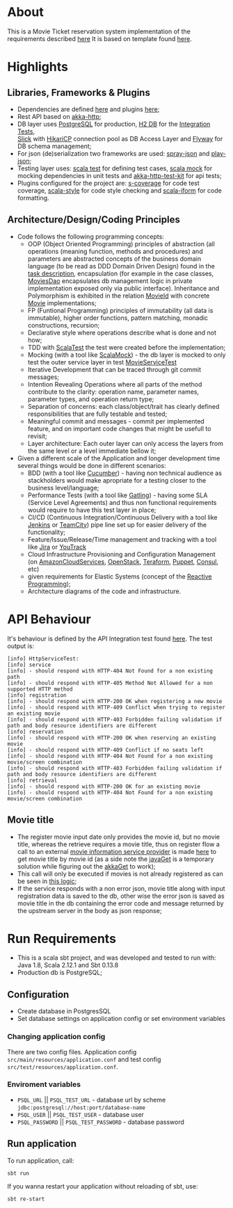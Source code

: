 # About
This is a Movie Ticket reservation system implementation of the requirements described [here](https://github.com/OlegEfrem/movies_rest_service/blob/master/Assignment.md)
It is based on template found [here](https://github.com/ArchDev/akka-http-rest). 

# Highlights
## Libraries, Frameworks & Plugins
* Dependencies are defined [here](https://github.com/OlegEfrem/movies_rest_service/blob/master/build.sbt) and 
plugins [here](https://github.com/OlegEfrem/movies_rest_service/blob/master/project/plugins.sbt);
* Rest API based on [akka-http](http://doc.akka.io/docs/akka-http/10.0.5/scala/http/introduction.html);
* DB layer uses [PostgreSQL](https://www.postgresql.org/) for production, [H2 DB](http://www.h2database.com/html/main.html) for the 
[Integration Tests](https://github.com/OlegEfrem/movies_rest_service/blob/master/src/test/scala/com/oef/movies/IntegrationSpec.scala),  
[Slick](http://slick.lightbend.com/) with [HikariCP](https://github.com/brettwooldridge/HikariCP) connection pool as DB Access Layer and
[Flyway](https://flywaydb.org/) for DB schema management;
* For json (de)serialization two frameworks are used: [spray-json](https://github.com/spray/spray-json) and [play-json](https://www.playframework.com/documentation/2.5.x/ScalaJson);
* Testing layer uses: [scala test](http://www.scalatest.org/) for defining test cases, [scala mock](http://scalamock.org/) for mocking dependencies in unit tests and 
[akka-http-test-kit](http://doc.akka.io/docs/akka-http/10.0.5/scala/http/routing-dsl/testkit.html) for api tests;
* Plugins configured for the project are: [s-coverage](https://github.com/scoverage/sbt-scoverage) for code test coverage, [scala-style](http://www.scalastyle.org/) for code style checking and
[scala-iform](https://github.com/scala-ide/scalariform) for code formatting.

## Architecture/Design/Coding Principles
* Code follows the following programming concepts: 
  * OOP (Object Oriented Programming) principles of abstraction (all operations (meaning function, methods and procedures) and parameters are abstracted concepts of the business domain language (to be read as DDD Domain Driven Design) 
  found in the [task description](https://github.com/OlegEfrem/movies_rest_service/blob/master/Assignment.md), encapsulation (for example in the case classes, 
  [MoviesDao](https://github.com/OlegEfrem/movies_rest_service/blob/master/src/main/scala/com/oef/movies/services/dao/Movies.scala) encapsulates db management logic in private implementation exposed only via public interface).
  Inheritance and Polymorphism is exhibited in the relation [MovieId](https://github.com/OlegEfrem/movies_rest_service/blob/master/src/main/scala/com/oef/movies/models/Movie.scala#L3) with 
  concrete [Movie](https://github.com/OlegEfrem/movies_rest_service/blob/master/src/main/scala/com/oef/movies/models/Movie.scala#L8) implementations;
  * FP (Funtional Programming) principles of immutability (all data is immutable), higher order functions, pattern matching, monadic constructions, recursion;
  * Declarative style where operations describe what is done and not how;
  * TDD with [ScalaTest](http://www.scalatest.org/) the test were created before the implementation;
  * Mocking (with a tool like [ScalaMock](http://scalamock.org/)) - the db layer is mocked to only test the outer service layer in
  test [MovieServiceTest](https://github.com/OlegEfrem/movies_rest_service/blob/master/src/test/scala/com/oef/movies/services/MovieServiceTest.scala#L54) 
  * Iterative Development that can be traced through git commit messages;
  * Intention Revealing Operations where all parts of the method contribute to the clarity: operation name, parameter names, parameter types, and operation return type;
  * Separation of concerns: each class/object/trait has clearly defined responsibilities that are fully testable and tested;
  * Meaningful commit and messages - commit per implemented feature, and on important code changes that might be usefull to revisit;
  * Layer architecture: Each outer layer can only access the layers from the same level or a level immediate bellow it; 
* Given a different scale of the Application and longer development time several things would be done in different scenarios: 
  * BDD (with a tool like [Cucumber](https://cucumber.io/)) - having non technical audience as stackholders would make apropriate for a testing closer to the business level/language;
  * Performance Tests (with a tool like [Gatling](http://gatling.io/#/)) - having some SLA (Service Level Agreements) and thus non functional requirements would require to have this test layer in place;
  * CI/CD (Continuous Integration/Continuous Delivery with a tool like [Jenkins](https://jenkins.io/) or [TeamCity](https://www.jetbrains.com/teamcity/)) pipe line set up for easier delivery of the functionality;
  * Feature/Issue/Release/Time management and tracking with a tool like [Jira](https://www.atlassian.com/software/jira) or [YouTrack](https://www.jetbrains.com/youtrack/)
  * Cloud Infrastructure Provisioning and Configuration Management (on [AmazonCloudServices](https://aws.amazon.com/), [OpenStack](https://www.openstack.org/), 
  [Teraform](https://www.terraform.io/), [Puppet](https://puppet.com/), [Consul](https://www.consul.io/), etc)
  * given requirements for Elastic Systems (concept of the [Reactive Programming](http://www.reactivemanifesto.org/));
  * Architecture diagrams of the code and infrastructure.

# API Behaviour
It's behaviour is defined by the API Integration test found [here](https://github.com/OlegEfrem/movies_rest_service/blob/master/src/test/scala/com/oef/movies/http/HttpServiceTest.scala).
The test output is: 
```aidl
[info] HttpServiceTest:
[info] service
[info] - should respond with HTTP-404 Not Found for a non existing path
[info] - should respond with HTTP-405 Method Not Allowed for a non supported HTTP method
[info] registration
[info] - should respond with HTTP-200 OK when registering a new movie
[info] - should respond with HTTP-409 Conflict when trying to register an existing movie
[info] - should respond with HTTP-403 Forbidden failing validation if path and body resource identifiers are different
[info] reservation
[info] - should respond with HTTP-200 OK when reserving an existing movie
[info] - should respond with HTTP-409 Conflict if no seats left
[info] - should respond with HTTP-404 Not Found for a non existing movie/screen combination
[info] - should respond with HTTP-403 Forbidden failing validation if path and body resource identifiers are different
[info] retrieval
[info] - should respond with HTTP-200 OK for an existing movie
[info] - should respond with HTTP-404 Not Found for a non existing movie/screen combination
```
## Movie title
* The register movie input date only provides the movie id, but no movie title, whereas the retrieve requires a movie title, thus on register flow a call to an external [movie information service provider](http://www.myapifilms.com/index.do)
is made [here](https://github.com/OlegEfrem/movies_rest_service/blob/master/src/main/scala/com/oef/movies/services/external/ImdbService.scala) to get movie title by movie id 
(as a side note the [javaGet](https://github.com/OlegEfrem/movies_rest_service/blob/master/src/main/scala/com/oef/movies/services/external/ImdbService.scala#L33) is a temporary solution while 
figuring out the [akkaGet](https://github.com/OlegEfrem/movies_rest_service/blob/master/src/main/scala/com/oef/movies/services/external/ImdbService.scala#L50) to work);
* This call will only be executed if movies is not already registered as can be seen in [this logic](https://github.com/OlegEfrem/movies_rest_service/blob/master/src/main/scala/com/oef/movies/services/MovieService.scala#L36);
* If the service responds with a non error json, movie title along with input registration data is saved to the db, other wise the error json is saved as movie title in the db containing the error code and message returned by the 
upstream server in the body as json response;

# Run Requirements
* This is a scala sbt project, and was developed and tested to run with: Java 1.8, Scala 2.12.1 and Sbt 0.13.8
* Production db is PostgreSQL;

## Configuration
* Create database in PostgresSQL 
* Set database settings on application config or set environment variables

### Changing application config
There are two config files. Application config `src/main/resources/application.conf` and test config `src/test/resources/application.conf`.

### Enviroment variables
- `PSQL_URL` || `PSQL_TEST_URL` - database url by scheme `jdbc:postgresql://host:port/database-name`
- `PSQL_USER` || `PSQL_TEST_USER` - database user
- `PSQL_PASSWORD` || `PSQL_TEST_PASSWORD` - database password

## Run application
To run application, call:
```
sbt run
```
If you wanna restart your application without reloading of sbt, use:
```
sbt re-start